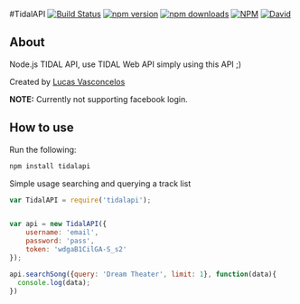 #TidalAPI  [![Build Status](https://img.shields.io/travis/lucaslg26/TidalAPI.svg)](https://travis-ci.org/lucaslg26/TidalAPI) [![npm version](http://img.shields.io/npm/v/tidalapi.svg)](https://npmjs.org/package/tidalapi) [![npm downloads](https://img.shields.io/npm/dm/tidalapi.svg)](https://npmjs.org/package/tidalapi) [![NPM](https://img.shields.io/npm/l/tidalapi.svg)](https://github.com/lucaslg26/TidalAPI/blob/master/LICENSE.md) [![David](https://img.shields.io/david/lucaslg26/TidalAPI.svg)](https://david-dm.org/lucaslg26/TidalAPI)

## About

Node.js TIDAL API, use TIDAL Web API simply using this API ;)

Created by [Lucas Vasconcelos](https://github.com/lucaslg26)

**NOTE:** Currently not supporting facebook login.

## How to use
Run the following:

``` javascript
npm install tidalapi
```

Simple usage searching and querying a track list

```javascript
var TidalAPI = require('tidalapi');


var api = new TidalAPI({
    username: 'email',
    password: 'pass',
    token: 'wdgaB1CilGA-S_s2'
});

api.searchSong({query: 'Dream Theater', limit: 1}, function(data){
  console.log(data);
})

```
